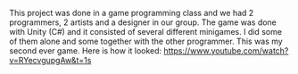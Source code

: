This project was done in a game programming class and we had 2 programmers, 2 artists and a designer in our group. 
The game was done with Unity (C#) and it consisted of several different minigames. 
I did some of them alone and some together with the other programmer. This was my second ever game.
Here is how it looked: https://www.youtube.com/watch?v=RYecvgupgAw&t=1s
